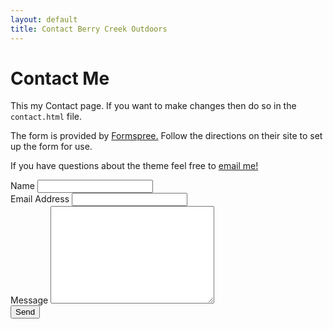 ```yaml
---
layout: default
title: Contact Berry Creek Outdoors
---
```


<div id="contact">
  <h1 class="pageTitle">Contact Me</h1>
  <div class="contactContent">
    <p class="intro">This my Contact page. If you want to make changes then do so in the <code>contact.html</code> file.
    </p>
    <p>The form is provided by <a href="http://formspree.io/">Formspree.</a> Follow the directions on their site to set up the form for use.
    </p>
    <p>If you have questions about the theme feel free to 
    <a href="mailto:berrycreekoutdoors@gmail.com">email me!</a></p>
  </div>
  <form action="http://formspree.io/your@mail.com" method="POST">
    <label for="name">Name</label>
    <input type="text" id="name" name="name" class="full-width"><br>
    <label for="email">Email Address</label>
    <input type="email" id="email" name="_replyto" class="full-width"><br>
    <label for="message">Message</label>
    <textarea name="message" id="message" cols="30" rows="10" class="full-width"></textarea><br>
    <input type="submit" value="Send" class="button">
  </form>
</div>
